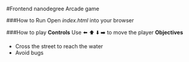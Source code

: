 #Frontend nanodegree Arcade game

###How to Run
Open _index.html_ into your browser

###How to play
**Controls**
Use :arrow_left: :arrow_up: :arrow_down: :arrow_right: to move the player
**Objectives**
- Cross the street to reach the water
- Avoid bugs
